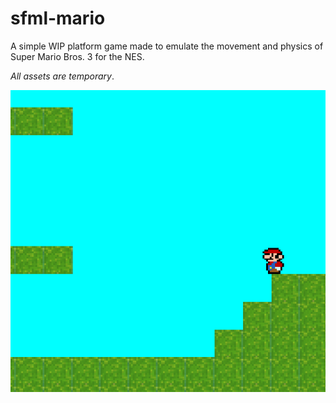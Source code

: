 # sfml-mario

A simple WIP platform game made to emulate the movement and physics of Super Mario Bros. 3 for the NES.

*All assets are temporary*.

![Early build image](./textures/readme_image.png)
